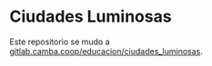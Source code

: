 # Ciudades Luminosas

Este repositorio se mudo a [gitlab.camba.coop/educacion/ciudades_luminosas](https://gitlab.camba.coop/educacion/ciudades_luminosas).
